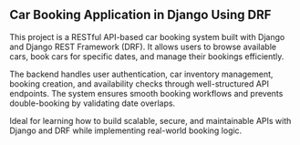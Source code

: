 ## Car Booking Application in Django Using DRF
This project is a RESTful API-based car booking system built with Django and Django REST Framework (DRF). It allows users to browse available cars, book cars for specific dates, and manage their bookings efficiently.

The backend handles user authentication, car inventory management, booking creation, and availability checks through well-structured API endpoints. The system ensures smooth booking workflows and prevents double-booking by validating date overlaps.

Ideal for learning how to build scalable, secure, and maintainable APIs with Django and DRF while implementing real-world booking logic.

